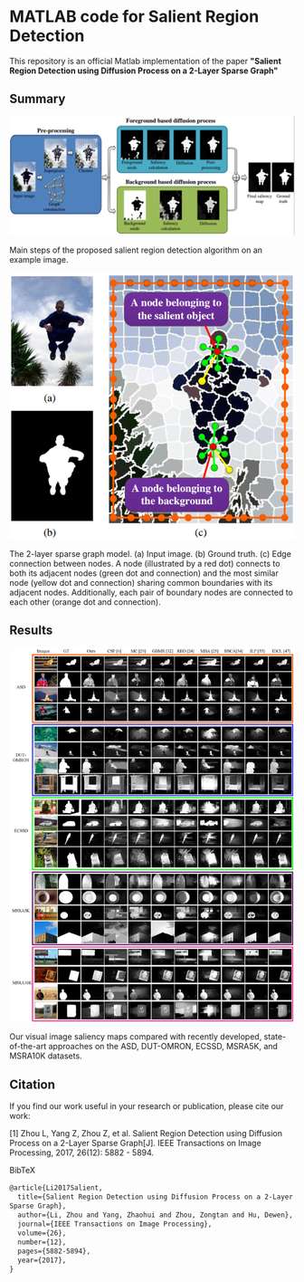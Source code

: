 # MATLAB code for Salient Region Detection

This repository is an official Matlab implementation of the paper **"Salient Region Detection using Diffusion Process on a 2-Layer Sparse Graph"** 

## Summary
![overview](./Fig/Fig3.png)

Main steps of the proposed salient region detection algorithm on an example image.

![graph](./Fig/Fig4.png)

The 2-layer sparse graph model. (a) Input image. (b) Ground truth. (c) Edge connection between nodes. A node (illustrated by a red dot) connects to both its adjacent nodes (green dot and connection) and the most similar node (yellow dot and connection) sharing common boundaries with its adjacent nodes. Additionally, each pair of boundary nodes are connected to each other (orange dot and connection).

## Results
![result](./Fig/Fig9.jpg)

Our visual image saliency maps compared with recently developed, state-of-the-art approaches on the ASD, DUT-OMRON, ECSSD, MSRA5K, and
MSRA10K datasets.


## Citation
If you find our work useful in your research or publication, please cite our work:

[1] Zhou L, Yang Z, Zhou Z, et al. Salient Region Detection using Diffusion Process on a 2-Layer Sparse Graph[J]. IEEE Transactions on Image Processing, 2017, 26(12): 5882 - 5894.

BibTeX
```
@article{Li2017Salient,
  title={Salient Region Detection using Diffusion Process on a 2-Layer Sparse Graph},
  author={Li, Zhou and Yang, Zhaohui and Zhou, Zongtan and Hu, Dewen},
  journal={IEEE Transactions on Image Processing},
  volume={26},
  number={12},
  pages={5882-5894},
  year={2017},
}
```

